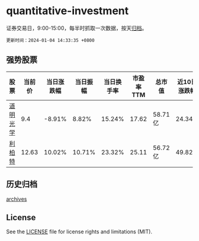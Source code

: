 # quantitative-investment

证券交易日，9:00-15:00，每半时抓取一次数据，按天[归档](archives)。

`更新时间：2024-01-04 14:33:35 +0800`

## 强势股票

|股票|当前价|当日涨跌幅|当日振幅|当日换手率|市盈率TTM|总市值|近10日涨跌幅|
|----|----|----|----|----|----|----|----|
|[道明光学](https://xueqiu.com/S/SZ002632)|9.4|-8.91%|8.82%|15.24%|17.62|58.71亿|24.34%|
|[利柏特](https://xueqiu.com/S/SH605167)|12.63|10.02%|10.71%|23.32%|25.11|56.72亿|49.82%|

## 历史归档

[archives](archives)

## License

See the [LICENSE](LICENSE) file for license rights and limitations (MIT).